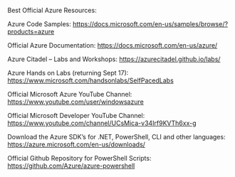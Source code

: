 Best Official Azure Resources:

Azure Code Samples: https://docs.microsoft.com/en-us/samples/browse/?products=azure

Official Azure Documentation: https://docs.microsoft.com/en-us/azure/

Azure Citadel – Labs and Workshops: https://azurecitadel.github.io/labs/

Azure Hands on Labs (returning Sept 17): https://www.microsoft.com/handsonlabs/SelfPacedLabs

Official Microsoft Azure YouTube Channel: https://www.youtube.com/user/windowsazure

Official Microsoft Developer YouTube Channel: https://www.youtube.com/channel/UCsMica-v34Irf9KVTh6xx-g

Download the Azure SDK’s for .NET, PowerShell, CLI and other languages: https://azure.microsoft.com/en-us/downloads/

Official Github Repository for PowerShell Scripts: https://github.com/Azure/azure-powershell